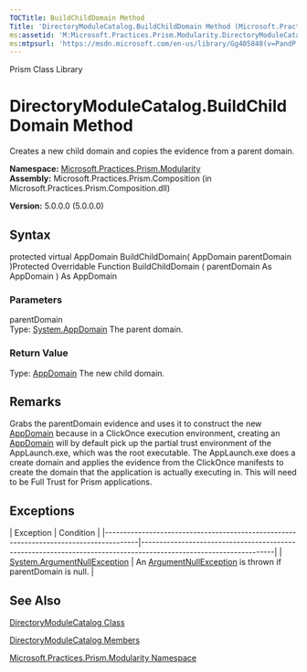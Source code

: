 ```yaml
---
TOCTitle: BuildChildDomain Method
Title: 'DirectoryModuleCatalog.BuildChildDomain Method (Microsoft.Practices.Prism.Modularity)'
ms:assetid: 'M:Microsoft.Practices.Prism.Modularity.DirectoryModuleCatalog.BuildChildDomain(System.AppDomain)'
ms:mtpsurl: 'https://msdn.microsoft.com/en-us/library/Gg405848(v=PandP.50)'
---
```


Prism Class Library

DirectoryModuleCatalog.BuildChildDomain Method
==================================================

Creates a new child domain and copies the evidence from a parent domain.

**Namespace:** [Microsoft.Practices.Prism.Modularity](https://msdn.microsoft.com/library/microsoft.practices.prism.modularity)
**Assembly:** Microsoft.Practices.Prism.Composition (in Microsoft.Practices.Prism.Composition.dll)

**Version:** 5.0.0.0 (5.0.0.0)

## Syntax


protected virtual AppDomain BuildChildDomain( AppDomain parentDomain )Protected Overridable Function BuildChildDomain ( parentDomain As AppDomain ) As AppDomain

### Parameters

parentDomain  
Type: [System.AppDomain](http://msdn.microsoft.com/en-us/library/w124b5fa)
The parent domain.

### Return Value

Type: [AppDomain](http://msdn.microsoft.com/en-us/library/w124b5fa)
The new child domain.

Remarks
-------

<span id="remarksToggle"></span> Grabs the parentDomain evidence and uses it to construct the new [AppDomain](http://msdn.microsoft.com/en-us/library/w124b5fa) because in a ClickOnce execution environment, creating an [AppDomain](http://msdn.microsoft.com/en-us/library/w124b5fa) will by default pick up the partial trust environment of the AppLaunch.exe, which was the root executable. The AppLaunch.exe does a create domain and applies the evidence from the ClickOnce manifests to create the domain that the application is actually executing in. This will need to be Full Trust for Prism applications.

Exceptions
----------

<span id="exceptionsToggle"></span>
| Exception                                                                             | Condition                                                                                                        |
|---------------------------------------------------------------------------------------|------------------------------------------------------------------------------------------------------------------|
| [System.ArgumentNullException](http://msdn.microsoft.com/en-us/library/27426hcy) | An [ArgumentNullException](http://msdn.microsoft.com/en-us/library/27426hcy) is thrown if parentDomain is null. |

See Also
--------


[DirectoryModuleCatalog Class](https://msdn.microsoft.com/library/microsoft.practices.prism.modularity.directorymodulecatalog)

[DirectoryModuleCatalog Members](https://msdn.microsoft.com/allmembers.t:microsoft.practices.prism.modularity.directorymodulecatalog)

[Microsoft.Practices.Prism.Modularity Namespace](https://msdn.microsoft.com/library/microsoft.practices.prism.modularity)
